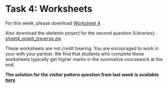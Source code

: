 # Task 4: Worksheets

For this week, please
download [Worksheet 4](https://www.ole.bris.ac.uk/bbcswebdav/courses/COMS10017_2021_TB-2/content/oo/pdfs/sheet4_problems.pdf)

Also download the skeleton project for the second question (Libraries): [sheet4_graph_traverse.zip](https://www.ole.bris.ac.uk/bbcswebdav/courses/COMS10017_2021_TB-2/content/oo/pdfs/sheet4_graph_traverse.zip)

These worksheets are not credit bearing. You are encouraged to work in your with your partner. We find that students who complete these worksheets typically get higher marks in the summative coursework at the end.

**The solution for the visitor pattern question from last week is available [here](https://www.ole.bris.ac.uk/bbcswebdav/courses/COMS10017_2021_TB-2/content/oo/pdfs/house-visitor-solutions.zip)**
